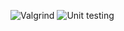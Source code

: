 ![Valgrind](https://github.com/99003201/calendar_app/workflows/Valgrind/badge.svg)
![Unit testing](https://github.com/99003201/calendar_app/workflows/Unit%20testing/badge.svg)
